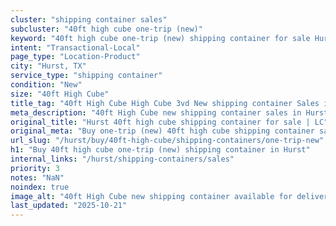 ```yaml
---
cluster: "shipping container sales"
subcluster: "40ft high cube one-trip (new)"
keyword: "40ft high cube one-trip (new) shipping container for sale Hurst, TX"
intent: "Transactional-Local"
page_type: "Location-Product"
city: "Hurst, TX"
service_type: "shipping container"
condition: "New"
size: "40ft High Cube"
title_tag: "40ft High Cube High Cube 3vd New shipping container Sales in Hurst | LC Container"
meta_description: "40ft High Cube new shipping container sales in Hurst. High cube containers with extra height. Fast delivery, competitive pricing. Serving shipping containers area. Quote ID: L4G. Call (214) 524-4168 for your free quote today."
original_title: "Hurst 40ft high cube shipping container for sale | LC"
original_meta: "Buy one-trip (new) 40ft high cube shipping container sale with local delivery in Hurst, TX. LC Container — local Since 2003. Request a fast quote today."
url_slug: "/hurst/buy/40ft-high-cube/shipping-containers/one-trip-new"
h1: "Buy 40ft high cube one-trip (new) shipping container in Hurst"
internal_links: "/hurst/shipping-containers/sales"
priority: 3
notes: "NaN"
noindex: true
image_alt: "40ft High Cube new shipping container available for delivery in Hurst"
last_updated: "2025-10-21"
---
```


<!-- TODO: Add unique city/inventory copy, images, and internal links here. -->
